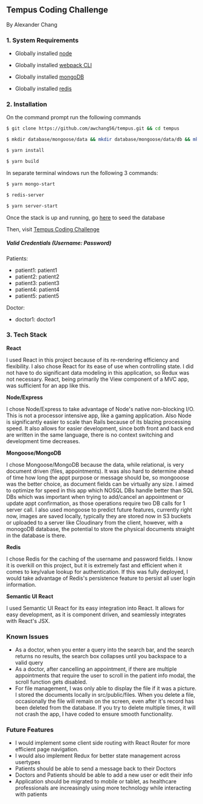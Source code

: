 ## Tempus Coding Challenge

By Alexander Chang

### 1. System Requirements

* Globally installed [node](https://nodejs.org/en/)

* Globally installed [webpack CLI](https://webpack.js.org/guides/installation/)

* Globally installed [mongoDB](https://docs.mongodb.com/manual/installation/#tutorials)

* Globally installed [redis](https://redis.io/topics/quickstart)

### 2. Installation

On the command prompt run the following commands

```sh
$ git clone https://github.com/awchang56/tempus.git && cd tempus

$ mkdir database/mongoose/data && mkdir database/mongoose/data/db && mkdir src/client/public/files

$ yarn install

$ yarn build
```
In separate terminal windows run the following 3 commands:

```sh
$ yarn mongo-start

$ redis-server

$ yarn server-start
```
Once the stack is up and running, go [here](http://localhost:3000/seed) to seed the database

Then, visit [Tempus Coding Challenge](http://localhost:3000)

##### Valid Credentials (Username: Password)

Patients:
* patient1: patient1
* patient2: patient2
* patient3: patient3
* patient4: patient4
* patient5: patient5

Doctor: 
* doctor1: doctor1

### 3. Tech Stack

**React**

I used React in this project because of its re-rendering efficiency and flexibility. I also chose React for its ease of use when controlling state. I did not have to do significant data modeling in this application, so Redux was not necessary. React, being primarily the View component of a MVC app, was sufficient for an app like this.

**Node/Express**

I chose Node/Express to take advantage of Node's native non-blocking I/O. This is not a processor intensive app, like a gaming application. Also Node is significantly easier to scale than Rails because of its blazing processing speed. It also allows for easier development, since both front and back end are written in the same language, there is no context switching and development time decreases.

**Mongoose/MongoDB**

I chose Mongoose/MongoDB because the data, while relational, is very document driven (files, appointments). It was also hard to determine ahead of time how long the appt purpose or message should be, so mongooose was the better choice, as document fields can be virtually any size. I aimed to optimize for speed in this app which NOSQL DBs handle better than SQL DBs which was important when trying to add/cancel an appointment or update appt confirmation, as those operations require two DB calls for 1 server call. I also used mongoose to predict future features, currently right now, images are saved locally, typically they are stored now in S3 buckets or uploaded to a server like Cloudinary from the client, however, with a monogoDB database, the potential to store the physical documents straight in the database is there.

**Redis**

I chose Redis for the caching of the username and password fields. I know it is overkill on this project, but it is extremely fast and efficient when it comes to key/value lookup for authentication. If this was fully deployed, I would take advantage of Redis's persistence feature to persist all user login information. 

**Semantic UI React**

I used Semantic UI React for its easy integration into React. It allows for easy development, as it is component driven, and seamlessly integrates with React's JSX.

### Known Issues

* As a doctor, when you enter a query into the search bar, and the search returns no results, the search box collapses until you backspace to a valid query
* As a doctor, after cancelling an appointment, if there are multiple appointments that require the user to scroll in the patient info modal, the scroll function gets disabled.
* For file management, I was only able to display the file if it was a picture. I stored the documents locally in src/public/files. When you delete a file, occasionally the file will remain on the screen, even after it's record has been deleted from the database. If you try to delete multiple times, it will not crash the app, I have coded to ensure smooth functionality.

### Future Features

* I would implement some client side routing with React Router for more efficient page navigation.
* I would also implement Redux for better state management across usertypes
* Patients should be able to send a message back to their Doctors
* Doctors and Patients should be able to add a new user or edit their info
* Application should be migrated to mobile or tablet, as healthcare professionals are increasingly using more technology while interacting with patients
